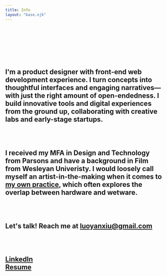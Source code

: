 ```yaml
---
title: Info
layout: "base.njk"
---
```

<br><br>
<br><br>
<br><br>

## I'm a product designer with front-end web development experience. I turn concepts into thoughtful interfaces and engaging narratives—with just the right amount of open-endedness. I build innovative tools and digital experiences from the ground up, collaborating with creative labs and early-stage startups. 
<br><br>

## I received my MFA in Design and Technology from Parsons and have a background in Film from Wesleyan Univeristy. I would loosely call myself an artist-in-the-making when it comes to [my own practice](http://www.luoyanxiu.com/), which often explores the overlap between hardware and wetware.
<br><br>

## Let's talk! Reach me at [luoyanxiu@gmail.com](mailto:luoyanxiu@gmail.com)
<br><br>

## [LinkedIn](https://www.linkedin.com/in/yanxiu-ally-luo/)<br>[Resume](https://drive.google.com/file/d/1lcrBijZPh6rMl32b_a6CJc_A32W3KxJj/view?usp=sharing)

<br>